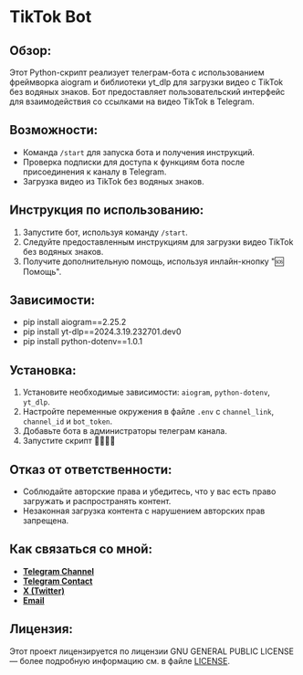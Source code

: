 # TikTok Bot

## Обзор:
Этот Python-скрипт реализует телеграм-бота с использованием фреймворка aiogram и библиотеки yt_dlp для загрузки видео с TikTok без водяных знаков. Бот предоставляет пользовательский интерфейс для взаимодействия со ссылками на видео TikTok в Telegram.

## Возможности:
- Команда `/start` для запуска бота и получения инструкций.
- Проверка подписки для доступа к функциям бота после присоединения к каналу в Telegram.
- Загрузка видео из TikTok без водяных знаков.

## Инструкция по использованию:
1. Запустите бот, используя команду `/start`.
2. Следуйте предоставленным инструкциям для загрузки видео TikTok без водяных знаков.
3. Получите дополнительную помощь, используя инлайн-кнопку "🆘 Помощь".

## Зависимости:
- pip install aiogram==2.25.2
- pip install yt-dlp==2024.3.19.232701.dev0
- pip install python-dotenv==1.0.1

## Установка:
1. Установите необходимые зависимости: `aiogram`, `python-dotenv`, `yt_dlp`.
2. Настройте переменные окружения в файле `.env` с `channel_link`, `channel_id` и `bot_token`.
3. Добавьте бота в администраторы телеграм канала.
4. Запустите скрипт 🤗🤗🤗🤗

## Отказ от ответственности:
- Соблюдайте авторские права и убедитесь, что у вас есть право загружать и распространять контент.
- Незаконная загрузка контента с нарушением авторских прав запрещена.

## Как связаться со мной:
- [**Telegram Channel**](https://t.me/OFFpoliceChannel)
- [**Telegram Contact**](https://t.me/OFFpolice)
- [**X (Twitter)**](https://twitter.com/OFFpolice2077)
- [**Email**](offpolicedev@gmail.com)

## Лицензия:
Этот проект лицензируется по лицензии GNU GENERAL PUBLIC LICENSE — более подробную информацию см. в файле [LICENSE](LICENSE).
